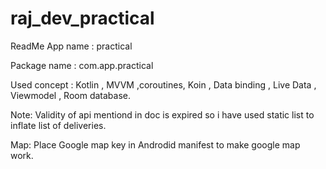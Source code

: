 # raj_dev_practical

ReadMe
App name : practical

Package name : com.app.practical


Used concept : Kotlin , MVVM ,coroutines, Koin , Data binding , Live Data , Viewmodel , Room database.

Note:
Validity of api mentiond in doc is expired so i have used static list to inflate list of deliveries.

Map:
Place Google map key in Androdid manifest to make google map work.
